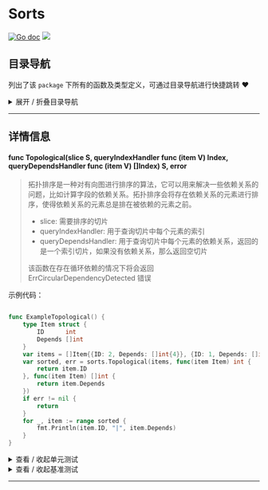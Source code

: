 # Sorts

[![Go doc](https://img.shields.io/badge/go.dev-reference-brightgreen?logo=go&logoColor=white&style=flat)](https://pkg.go.dev/github.com/kercylan98/minotaur/sorts)
![](https://img.shields.io/badge/Email-kercylan@gmail.com-green.svg?style=flat)




## 目录导航
列出了该 `package` 下所有的函数及类型定义，可通过目录导航进行快捷跳转 ❤️
<details>
<summary>展开 / 折叠目录导航</summary>


> 包级函数定义

|函数名称|描述
|:--|:--
|[Topological](#Topological)|拓扑排序是一种对有向图进行排序的算法，它可以用来解决一些依赖关系的问题，比如计算字段的依赖关系。拓扑排序会将存在依赖关系的元素进行排序，使得依赖关系的元素总是排在被依赖的元素之前。



</details>


***
## 详情信息
#### func Topological(slice S, queryIndexHandler func (item V)  Index, queryDependsHandler func (item V)  []Index)  S,  error
<span id="Topological"></span>
> 拓扑排序是一种对有向图进行排序的算法，它可以用来解决一些依赖关系的问题，比如计算字段的依赖关系。拓扑排序会将存在依赖关系的元素进行排序，使得依赖关系的元素总是排在被依赖的元素之前。
>   - slice: 需要排序的切片
>   - queryIndexHandler: 用于查询切片中每个元素的索引
>   - queryDependsHandler: 用于查询切片中每个元素的依赖关系，返回的是一个索引切片，如果没有依赖关系，那么返回空切片
> 
> 该函数在存在循环依赖的情况下将会返回 ErrCircularDependencyDetected 错误

示例代码：
```go

func ExampleTopological() {
	type Item struct {
		ID      int
		Depends []int
	}
	var items = []Item{{ID: 2, Depends: []int{4}}, {ID: 1, Depends: []int{2, 3}}, {ID: 3, Depends: []int{4}}, {ID: 4, Depends: []int{5}}, {ID: 5, Depends: []int{}}}
	var sorted, err = sorts.Topological(items, func(item Item) int {
		return item.ID
	}, func(item Item) []int {
		return item.Depends
	})
	if err != nil {
		return
	}
	for _, item := range sorted {
		fmt.Println(item.ID, "|", item.Depends)
	}
}

```

<details>
<summary>查看 / 收起单元测试</summary>


```go

func TestTopological(t *testing.T) {
	type Item struct {
		ID      int
		Depends []int
	}
	var items = []Item{{ID: 2, Depends: []int{4}}, {ID: 1, Depends: []int{2, 3}}, {ID: 3, Depends: []int{4}}, {ID: 4, Depends: []int{5}}, {ID: 5, Depends: []int{}}}
	var sorted, err = sorts.Topological(items, func(item Item) int {
		return item.ID
	}, func(item Item) []int {
		return item.Depends
	})
	if err != nil {
		t.Error(err)
		return
	}
	for _, item := range sorted {
		t.Log(item.ID, "|", item.Depends)
	}
}

```


</details>


<details>
<summary>查看 / 收起基准测试</summary>


```go

func BenchmarkTopological(b *testing.B) {
	type Item struct {
		ID      int
		Depends []int
	}
	var items = []Item{{ID: 2, Depends: []int{4}}, {ID: 1, Depends: []int{2, 3}}, {ID: 3, Depends: []int{4}}, {ID: 4, Depends: []int{5}}, {ID: 5, Depends: []int{}}}
	b.ResetTimer()
	for i := 0; i < b.N; i++ {
		_, err := Topological(items, func(item Item) int {
			return item.ID
		}, func(item Item) []int {
			return item.Depends
		})
		if err != nil {
			b.Error(err)
			return
		}
	}
}

```


</details>


***
